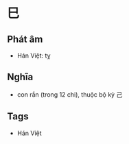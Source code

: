 # 巳

## Phát âm
* Hán Việt: tỵ

## Nghĩa
* con rắn (trong 12 chi), thuộc bộ kỷ 己

## Tags
* Hán Việt

<script>window.HANZI_FIELD='巳';</script>